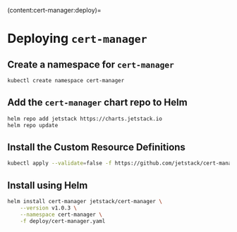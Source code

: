 (content:cert-manager:deploy)=
# Deploying `cert-manager`

## Create a namespace for `cert-manager`

```bash
kubectl create namespace cert-manager
```

## Add the `cert-manager` chart repo to Helm

```bash
helm repo add jetstack https://charts.jetstack.io
helm repo update
```

## Install the Custom Resource Definitions

```bash
kubectl apply --validate=false -f https://github.com/jetstack/cert-manager/releases/download/v1.0.3/cert-manager.crds.yaml
```

## Install using Helm

```bash
helm install cert-manager jetstack/cert-manager \
    --version v1.0.3 \
    --namespace cert-manager \
    -f deploy/cert-manager.yaml
```

